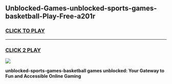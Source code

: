 
## Unblocked-Games-unblocked-sports-games-basketball-Play-Free-a201r
<h3>
<a href="https://premium76.site?title=unblocked-sports-games-basketball&ref=18A">CLICK TO PLAY</a></h3>
<hr>

<h3>
<a href="https://premium76.site?title=unblocked-sports-games-basketball&ref=18A">CLICK 2 PLAY</a>
  
</h3>

<a href="https://premium76.site?title=unblocked-sports-games-basketball&ref=18A"><img src="https://clearcache.store/games.png"></a>


**unblocked-sports-games-basketball games unblocked: Your Gateway to Fun and Accessible Online Gaming**
